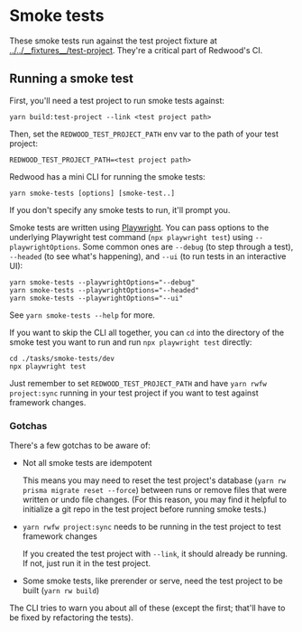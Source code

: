 # Smoke tests

These smoke tests run against the test project fixture at [../../\_\_fixtures\_\_/test-project](../../__fixtures__/test-project).
They're a critical part of Redwood's CI.

## Running a smoke test

First, you'll need a test project to run smoke tests against:

```
yarn build:test-project --link <test project path>
```

Then, set the `REDWOOD_TEST_PROJECT_PATH` env var to the path of your test project:

```
REDWOOD_TEST_PROJECT_PATH=<test project path>
```

Redwood has a mini CLI for running the smoke tests:

```
yarn smoke-tests [options] [smoke-test..]
```

If you don't specify any smoke tests to run, it'll prompt you.

Smoke tests are written using [Playwright](https://playwright.dev/).
You can pass options to the underlying Playwright test command (`npx playwright test`) using `--playwrightOptions`.
Some common ones are `--debug` (to step through a test), `--headed` (to see what's happening), and `--ui` (to run tests in an interactive UI):

```
yarn smoke-tests --playwrightOptions="--debug"
yarn smoke-tests --playwrightOptions="--headed"
yarn smoke-tests --playwrightOptions="--ui"
```

See `yarn smoke-tests --help` for more.

If you want to skip the CLI all together, you can `cd` into the directory of the smoke test you want to run and run `npx playwright test` directly:

```
cd ./tasks/smoke-tests/dev
npx playwright test
```

Just remember to set `REDWOOD_TEST_PROJECT_PATH` and have `yarn rwfw project:sync` running in your test project if you want to test against framework changes.

### Gotchas

There's a few gotchas to be aware of:

- Not all smoke tests are idempotent

  This means you may need to reset the test project's database (`yarn rw prisma migrate reset --force`) between runs or remove files that were written or undo file changes. (For this reason, you may find it helpful to initialize a git repo in the test project before running smoke tests.)

- `yarn rwfw project:sync` needs to be running in the test project to test framework changes

  If you created the test project with `--link`, it should already be running. If not, just run it in the test project.

- Some smoke tests, like prerender or serve, need the test project to be built (`yarn rw build`)

The CLI tries to warn you about all of these (except the first; that'll have to be fixed by refactoring the tests).

